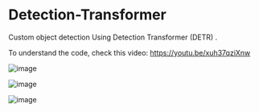 # Detection-Transformer

Custom object detection Using Detection Transformer (DETR) .

To understand the code, check this video: https://youtu.be/xuh37qziXnw

![image](https://github.com/AarohiSingla/Detection-Transformer/assets/60029146/72981ad0-39c6-4f4b-b599-1356ba830c8d)

![image](https://github.com/AarohiSingla/Detection-Transformer/assets/60029146/e56ff5ae-267d-4cd8-bbe7-d6a5b95e9269)


![image](https://github.com/AarohiSingla/Detection-Transformer/assets/60029146/b2e6a651-5c43-49cc-a128-45b2f6a492be)
